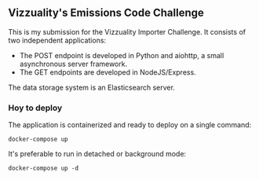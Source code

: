 ## Vizzuality's Emissions Code Challenge

This is my submission for the Vizzuality Importer Challenge. It consists of two independent applications:
* The POST endpoint is developed in Python and aiohttp, a small asynchronous server framework.
* The GET endpoints are developed in NodeJS/Express.

The data storage system is an Elasticsearch server.

### Hoy to deploy

The application is containerized and ready to deploy on a single command:

`docker-compose up`

It's preferable to run in detached or background mode:

`docker-compose up -d`
